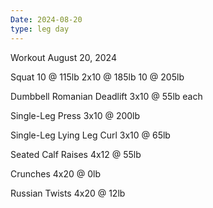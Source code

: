 ```yaml
---
Date: 2024-08-20
type: leg day
---
```

Workout August 20, 2024

Squat
10 @ 115lb
2x10 @ 185lb
10 @ 205lb

Dumbbell Romanian Deadlift
3x10 @ 55lb each

Single-Leg Press
3x10 @ 200lb

Single-Leg Lying Leg Curl
3x10 @ 65lb

Seated Calf Raises
4x12 @ 55lb

Crunches
4x20 @ 0lb

Russian Twists
4x20 @ 12lb